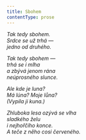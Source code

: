 ```yaml
---
title: Sbohem
contentType: prose
---
```


_Tak tedy sbohem.  
Srdce se už trhá —  
jedno od druhého._

_Tak tedy sbohem —  
trhá se i mlha  
a zbývá jenom rána  
neúprosného slunce._

_Ale kde je luna?  
Má lúna? Moje lůna?  
(Vypila ji kuna.)_

_Zhluboka lesa ozývá se vlha  
sladkého želu  
i nejhořčího konce.  
A teče z něho cosi červeného._
